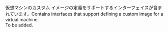 <Namespace Name="Microsoft.Azure.Management.Compute.Fluent.VirtualMachineCustomImage.Definition">
  <Docs>
    <summary><span data-ttu-id="291f0-101">仮想マシンのカスタム イメージの定義をサポートするインターフェイスが含まれています。</span><span class="sxs-lookup"><span data-stu-id="291f0-101">Contains interfaces that support defining a custom image for a virtual machine.</span></span></summary> 
    <remarks>To be added.</remarks>
  </Docs>
</Namespace>
